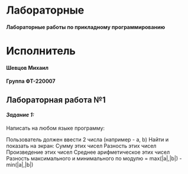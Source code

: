 # Лабораторные
#### Лабораторные работы по прикладному программированию

# Исполнитель
#### Шевцов Михаил
#### Группа ФТ-220007

## Лабораторная работа №1
#### *Задание 1:*

Написать на любом языке программу: 

Пользователь должен ввести 2 числа (например - a, b)
Найти и показать на экран:
Сумму этих чисел
Разность этих чисел
Произведение этих чисел
Среднее арифметическое этих чисел
Разность максимального и минимального по модулю = max(|a|,|b|) - min(|a|,|b|)  


